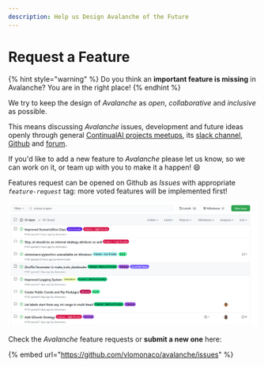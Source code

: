 ```yaml
---
description: Help us Design Avalanche of the Future
---
```


# Request a Feature

{% hint style="warning" %}
Do you think an **important feature is missing** in Avalanche? You are in the right place!
{% endhint %}

We try to keep the design of _Avalanche_ as _open_, _collaborative_ and _inclusive_ as possible.

This means discussing _Avalanche_ issues, development and future ideas openly through general [ContinualAI projects meetups](https://www.continualai.org/news/#meetup), its [slack channel](https://join.slack.com/t/continualai/shared_invite/enQtNjQxNDYwMzkxNzk0LTBhYjg2MjM0YTM2OWRkNDYzOGE0ZTIzNDQ0ZGMzNDE3ZGUxNTZmNmM1YzJiYzgwMTkyZDQxYTlkMTI3NzZkNjU), [Github](https://github.com/vlomonaco) and [forum](https://continualai.discourse.group).

If you'd like to add a new feature to _Avalanche_ please let us know, so we can work on it, or team up with you to make it a happen! 😄

Features request can be opened on Github as _Issues_ with appropriate _`feature-request`_ tag: more voted features will be implemented first!

![Features Requests on GitHub](../.gitbook/assets/issues.png)

Check the _Avalanche_ feature requests or **submit a new one** here:

{% embed url="https://github.com/vlomonaco/avalanche/issues" %}

